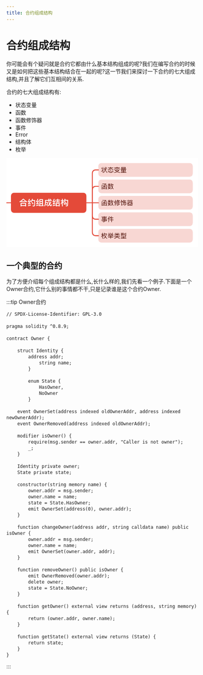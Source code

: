 ```yaml
---
title: 合约组成结构 
---
```


# 合约组成结构

你可能会有个疑问就是合约它都由什么基本结构组成的呢?我们在编写合约的时候又是如何把这些基本结构结合在一起的呢?这一节我们来探讨一下合约的七大组成结构,并且了解它们互相间的关系.

合约的七大组成结构有:

* 状态变量
* 函数
* 函数修饰器
* 事件
* Error
* 结构体
* 枚举 

![Untitled](assets/contract-building-block/Untitled.png)

## 一个典型的合约

为了方便介绍每个组成结构都是什么,长什么样的,我们先看一个例子.下面是一个Owner合约,它什么别的事情都不干,只是记录谁是这个合约Owner.

:::tip Owner合约
```solidity
// SPDX-License-Identifier: GPL-3.0

pragma solidity ^0.8.9;

contract Owner {

    struct Identity {
        address addr;
            string name;
        }

        enum State {
            HasOwner,
            NoOwner
        }

    event OwnerSet(address indexed oldOwnerAddr, address indexed newOwnerAddr);
    event OwnerRemoved(address indexed oldOwnerAddr);

    modifier isOwner() {
        require(msg.sender == owner.addr, "Caller is not owner");
        _;
    }

    Identity private owner;
    State private state;

    constructor(string memory name) {
        owner.addr = msg.sender; 
        owner.name = name;
        state = State.HasOwner;
        emit OwnerSet(address(0), owner.addr);
    }

    function changeOwner(address addr, string calldata name) public isOwner {
        owner.addr = msg.sender; 
        owner.name = name;
        emit OwnerSet(owner.addr, addr);
    }

    function removeOwner() public isOwner {
        emit OwnerRemoved(owner.addr);
        delete owner;
        state = State.NoOwner;
    }

    function getOwner() external view returns (address, string memory) {
        return (owner.addr, owner.name);
    }

    function getState() external view returns (State) {
        return state;
    }
}
```
:::
